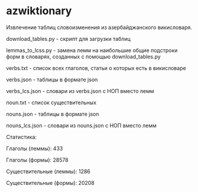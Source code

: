 # azwiktionary
Извлечение таблиц словоизменения из азербайджанского викисловаря.

download_tables.py - скрипт для загрузки таблиц

lemmas_to_lcss.py - замена лемм на наибольшие общие подстроки форм в словарях, созданных с помощью download_tables.py
  
verbs.txt - список всех глаголов, статьи о которых есть в викисловаре

verbs.json - таблицы в формате json

verbs_lcs.json - словари из verbs.json с НОП вместо лемм
  
noun.txt - список существительных
  
nouns.json - таблицы в формате json

nouns_lcs.json - словари из nouns.json с НОП вместо лемм

Статистика:

Глаголы (леммы): 433

Глаголы (формы): 28578

Существительные (леммы): 1286

Существительные (формы): 20208
